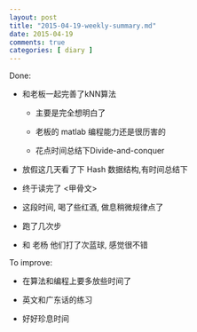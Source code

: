 ```yaml
---
layout: post
title: "2015-04-19-weekly-summary.md"
date: 2015-04-19
comments: true
categories: [ diary ]
---
```


Done:

*   和老板一起完善了kNN算法
     - 主要是完全想明白了
     - 老板的 matlab 编程能力还是很历害的
     
     - 花点时间总结下Divide-and-conquer 
    
*  放假这几天看了下 Hash 数据结构,有时间总结下

*  终于读完了 <甲骨文>

*  这段时间, 喝了些红酒, 做息稍微规律点了

*  跑了几次步

*  和 老杨 他们打了次蓝球, 感觉很不错


To improve:

*  在算法和编程上要多放些时间了

*  英文和广东话的练习

*  好好珍息时间
